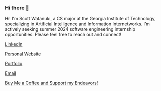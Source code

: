 ### Hi there 👋

Hi! I'm Scott Watanuki, a CS major at the Georgia Institute of Technology, specializing in Artificial Intelligence and Information Internetworks.
I’m actively seeking summer 2024 software engineering internship opportunities.
Please feel free to reach out and connect!

[LinkedIn](https://www.linkedin.com/in/scottwatanuki/)

[Personal Website](https://scottwatanuki.github.io/personalwebsite/)

[Portfolio](https://github.com/scottwatanuki)

[Email](scottwatanuki@gatech.edu)

[Buy Me a Coffee and Support my Endeavors!](https://www.buymeacoffee.com/scottwatanuki)